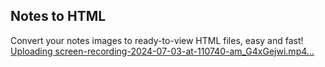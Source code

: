 ## Notes to HTML
Convert your notes images to ready-to-view HTML files, easy and fast!
[Uploading screen-recording-2024-07-03-at-110740-am_G4xGejwi.mp4…](https://github.com/briannval/notes-to-html/assets/140003917/4695ecf1-1eed-4a0b-86f6-4ef6a8cc67c4)
